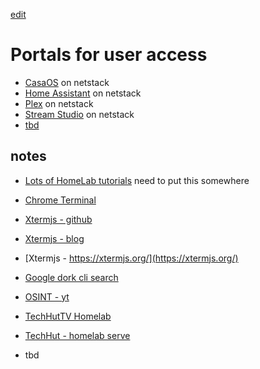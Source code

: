 [edit](https://github.com/2cld/netstack/edit/master/docs/portals/README.md)

# Portals for user access

- [CasaOS](./casaos/) on netstack
- [Home Assistant](./homeassistant/) on netstack
- [Plex](./plex/) on netstack
- [Stream Studio](./streamstudio/) on netstack
- [tbd]()

## notes
- [Lots of HomeLab tutorials](https://i12bretro.github.io/tutorials/) need to put this somewhere
- [Chrome Terminal](https://chromewebstore.google.com/detail/chrome-terminal/ejmpoclnkkdepgggmppdbjpblncajlno?pli=1)
- [Xtermjs - github](https://github.com/EdisonDevadoss/xterm-terminal-demo)
- [Xtermjs - blog](https://medium.com/yavar/xterm-js-terminal-2b19ccd2a52)
- [Xtermjs - https://xtermjs.org/](https://xtermjs.org/)
- [Google dork cli search](https://gist.github.com/sundowndev/283efaddbcf896ab405488330d1bbc06)
- [OSINT - yt](https://www.youtube.com/watch?v=1hFpU8CEjVE)


- [TechHutTV Homelab](https://github.com/TechHutTV/homelab/tree/main)
- [TechHut - homelab serve](https://www.youtube.com/watch?v=zLFB6ulC0Fg)
- tbd
